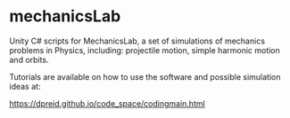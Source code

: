 # mechanicsLab
Unity C# scripts for MechanicsLab, a set of simulations of mechanics problems in Physics, including: projectile motion, simple harmonic motion and orbits.

Tutorials are available on how to use the software and possible simulation ideas at:

https://dpreid.github.io/code_space/codingmain.html
